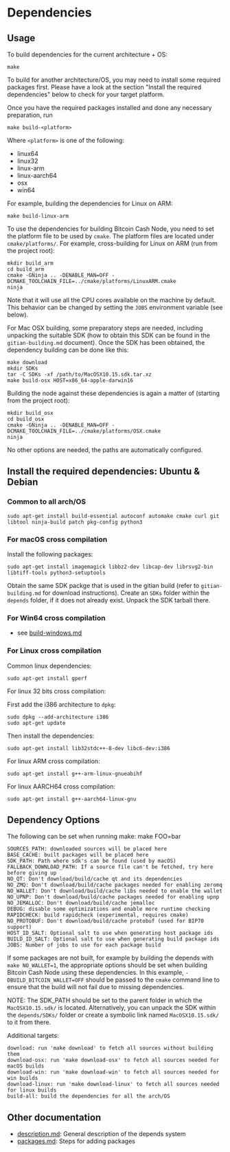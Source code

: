 # Dependencies

## Usage

To build dependencies for the current architecture + OS:

    make

To build for another architecture/OS, you may need to install
some required packages first. Please have a look at the section
"Install the required dependencies" below to check for your
target platform.

Once you have the required packages installed and done
any necessary preparation, run

    make build-<platform>

Where `<platform>` is one of the following:

- linux64
- linux32
- linux-arm
- linux-aarch64
- osx
- win64

For example, building the dependencies for Linux on ARM:

    make build-linux-arm

To use the dependencies for building Bitcoin Cash Node, you need to set
the platform file to be used by `cmake`.
The platform files are located under `cmake/platforms/`.
For example, cross-building for Linux on ARM (run from the project root):

    mkdir build_arm
    cd build_arm
    cmake -GNinja .. -DENABLE_MAN=OFF -DCMAKE_TOOLCHAIN_FILE=../cmake/platforms/LinuxARM.cmake
    ninja

Note that it will use all the CPU cores available on the machine by default.
This behavior can be changed by setting the `JOBS` environment variable (see
below).

For Mac OSX building, some preparatory steps are needed, including unpacking
the suitable SDK (how to obtain this SDK can be found in the `gitian-building.md`
document). Once the SDK has been obtained, the dependency building can be
done like this:

    make download
    mkdir SDKs
    tar -C SDKs -xf /path/to/MacOSX10.15.sdk.tar.xz
    make build-osx HOST=x86_64-apple-darwin16

Building the node against these dependencies is again a matter of (starting
from the project root):

    mkdir build_osx
    cd build_osx
    cmake -GNinja .. -DENABLE_MAN=OFF -DCMAKE_TOOLCHAIN_FILE=../cmake/platforms/OSX.cmake
    ninja

No other options are needed, the paths are automatically configured.

## Install the required dependencies: Ubuntu & Debian

### Common to all arch/OS

    sudo apt-get install build-essential autoconf automake cmake curl git libtool ninja-build patch pkg-config python3

### For macOS cross compilation

Install the following packages:

    sudo apt-get install imagemagick libbz2-dev libcap-dev librsvg2-bin libtiff-tools python3-setuptools

Obtain the same SDK packge that is used in the gitian build (refer to `gitian-building.md` for download instructions).
Create an `SDKs` folder within the `depends` folder, if it does not already exist.
Unpack the SDK tarball there.

### For Win64 cross compilation

- see [build-windows.md](../doc/build-windows.md#cross-compilation-for-ubuntu-and-windows-subsystem-for-linux)

### For Linux cross compilation

Common linux dependencies:

    sudo apt-get install gperf

For linux 32 bits cross compilation:

First add the i386 architecture to `dpkg`:

    sudo dpkg --add-architecture i386
    sudo apt-get update

Then install the dependencies:

    sudo apt-get install lib32stdc++-8-dev libc6-dev:i386

For linux ARM cross compilation:

    sudo apt-get install g++-arm-linux-gnueabihf

For linux AARCH64 cross compilation:

    sudo apt-get install g++-aarch64-linux-gnu

## Dependency Options

The following can be set when running make: make FOO=bar

    SOURCES_PATH: downloaded sources will be placed here
    BASE_CACHE: built packages will be placed here
    SDK_PATH: Path where sdk's can be found (used by macOS)
    FALLBACK_DOWNLOAD_PATH: If a source file can't be fetched, try here before giving up
    NO_QT: Don't download/build/cache qt and its dependencies
    NO_ZMQ: Don't download/build/cache packages needed for enabling zeromq
    NO_WALLET: Don't download/build/cache libs needed to enable the wallet
    NO_UPNP: Don't download/build/cache packages needed for enabling upnp
    NO_JEMALLOC: Don't download/build/cache jemalloc
    DEBUG: disable some optimizations and enable more runtime checking
    RAPIDCHECK: build rapidcheck (experimental, requires cmake)
    NO_PROTOBUF: Don't download/build/cache protobuf (used for BIP70 support)
    HOST_ID_SALT: Optional salt to use when generating host package ids
    BUILD_ID_SALT: Optional salt to use when generating build package ids
    JOBS: Number of jobs to use for each package build

If some packages are not built, for example by building the depends with
`make NO_WALLET=1`, the appropriate options should be set when building Bitcoin
Cash Node using these dependencies.
In this example, `-DBUILD_BITCOIN_WALLET=OFF` should be passed to the `cmake`
command line to ensure that the build will not fail due to missing dependencies.

NOTE: The SDK_PATH should be set to the parent folder in which the
`MacOSX10.15.sdk/` is located. Alternatively, you can unpack the SDK within
the `depends/SDKs/` folder or create a symbolic link named `MacOSX10.15.sdk/`
to it from there.

Additional targets:

    download: run 'make download' to fetch all sources without building them
    download-osx: run 'make download-osx' to fetch all sources needed for macOS builds
    download-win: run 'make download-win' to fetch all sources needed for win builds
    download-linux: run 'make download-linux' to fetch all sources needed for linux builds
    build-all: build the dependencies for all the arch/OS

## Other documentation

- [description.md](description.md): General description of the depends system
- [packages.md](packages.md): Steps for adding packages
